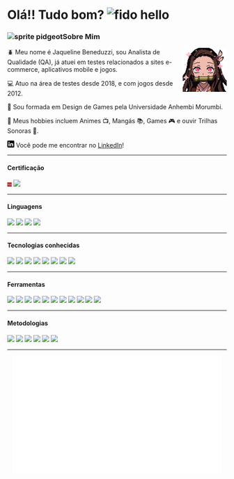 # Olá!! Tudo bom? ![][1.1]

### ![][3.1]Sobre Mim

<!-- Image aligned to the right -->
<img align="right" width="20%" src="assets/nezuko2.gif"/>

<p> 🪲 Meu nome é Jaqueline Beneduzzi, sou Analista de Qualidade (QA), já atuei em testes relacionados a sites e-commerce, aplicativos mobile e jogos.</p>
<p> 💻 Atuo na área de testes desde 2018, e com jogos desde 2012.</p>
<p> 🎲 Sou formada em Design de Games pela Universidade Anhembi Morumbi. </p>
<p> 💜 Meus hobbies incluem Animes 📺, Mangás 📚, Games 🎮 e ouvir Trilhas Sonoras 🎼.</p>

[![LinkedIn][1.2]][1] Você pode me encontrar no [LinkedIn][1]!

---

#### Certificação

<img width="2%" src="assets/bstqb_logo.jpeg"/> [![](https://img.shields.io/badge/CTFL-lightgray?style=flat&color=545454)][2]

---

#### Linguagens

![](https://img.shields.io/badge/Python-lightgray?style=flat&logo=python&logoColor=3776AB&color=545454&labelColor=cecece)
![](https://img.shields.io/badge/Java-lightgray?style=flat&color=545454)
![](https://img.shields.io/badge/JavaScript-lightgray?style=flat&logo=javascript&logoColor=F7DF1E&color=545454&labelColor=cecece)
![](https://img.shields.io/badge/MySQL-lightgray?style=flat&logo=mysql&logoColor=4479A1&color=545454&labelColor=cecece)

---

#### Tecnologias conhecidas

![](https://img.shields.io/badge/Selenium-Python_&_Java-lightgray?style=flat&logo=selenium&logoColor=43B02A&color=1b74a0)
![](https://img.shields.io/badge/Appium-Python_&_Java-lightgray?style=flat&color=1b74a0)
![](https://img.shields.io/badge/Pytest-Python-lightgray?style=flat&logo=pytest&logoColor=0A9EDC&color=1b74a0)
![](https://img.shields.io/badge/Behave-Python-lightgray?style=flat&color=1b74a0)
![](https://img.shields.io/badge/JUnit5-Java-lightgray?style=flat&logo=JUnit5&logoColor=25A162&color=1b74a0)
![](https://img.shields.io/badge/REST|assured-Java-lightgray?style=flat&color=1b74a0)
![](https://img.shields.io/badge/Cucumber-Java-lightgray?style=flat&logo=cucumber&logoColor=23D96C&color=1b74a0)
![](https://img.shields.io/badge/Cypress-JavaScript-lightgray?style=flat&logo=cypress&logoColor=69D3A7&color=1b74a0)

---

#### Ferramentas

![](https://img.shields.io/badge/Selenium-lightgray?style=flat&logo=selenium&logoColor=43B02A&color=545454&labelColor=cecece)
![](https://img.shields.io/badge/Jira-lightgray?style=flat&logo=jira&logoColor=0052CC&color=545454&labelColor=cecece)
![](https://img.shields.io/badge/Trello-lightgray?style=flat&logo=trello&logoColor=0052CC&color=545454&labelColor=cecece)
![](https://img.shields.io/badge/GitHub-lightgray?style=flat&logo=github&logoColor=181717&color=545454&labelColor=cecece)
![](https://img.shields.io/badge/GitLab-lightgray?style=flat&logo=gitlab&logoColor=FCA121&color=545454&labelColor=cecece)
![](https://img.shields.io/badge/Bitbucket-lightgray?style=flat&logo=bitbucket&logoColor=0052CC&color=545454&labelColor=cecece)
![](https://img.shields.io/badge/IntelliJ-lightgray?style=flat&logo=intellij-idea&logoColor=000000&color=545454&labelColor=cecece)
![](https://img.shields.io/badge/PyCharm-lightgray?style=flat&logo=pycharm&logoColor=000000&color=545454&labelColor=cecece)
![](https://img.shields.io/badge/Postman-lightgray?style=flat&logo=postman&logoColor=FF6C37&color=545454&labelColor=cecece)
![](https://img.shields.io/badge/Figma-lightgray?style=flat&logo=figma&logoColor=F24E1E&color=545454&labelColor=cecece)
![](https://img.shields.io/badge/Miro-lightgray?style=flat&logo=miro&logoColor=050038&color=545454&labelColor=cecece)

---

#### Metodologias

![](https://img.shields.io/badge/Scrum-lightgray?style=flat&color=545454)
![](https://img.shields.io/badge/Kanban-lightgray?style=flat&color=545454)
![](https://img.shields.io/badge/Gherkin-lightgray?style=flat&color=545454)
![](https://img.shields.io/badge/BDD-lightgray?style=flat&color=545454)
![](https://img.shields.io/badge/Black_Box_Testing-lightgray?style=flat&color=545454)
![](https://img.shields.io/badge/White_Box_Testing-lightgray?style=flat&color=545454)

---

<div align="center">
<img src="assets/thatsallfolks.gif"/>
</div>


<!-- gifs -->
[1.1]: assets/Fido.gif (fido hello)
[2.1]: assets/nezuko2.gif (nezuko gif)
[3.1]: assets/pidgeot-mega.webp (sprite pidgeot)

<!-- ícones -->
[1.2]: assets/linkedin.png (linkedin icon)
[1.3]: assets/bstqb_logo.jpeg (logo bstqb)

<!-- links -->
[1]: https://www.linkedin.com/in/jaqueline-beneduzzi (my linkedin)
[2]: https://bcr.bstqb.org.br/cert?field_certificado_numero_value=+21-CTFL-11367-BR&field_certificado_nome_value= (certificado ctfl)
